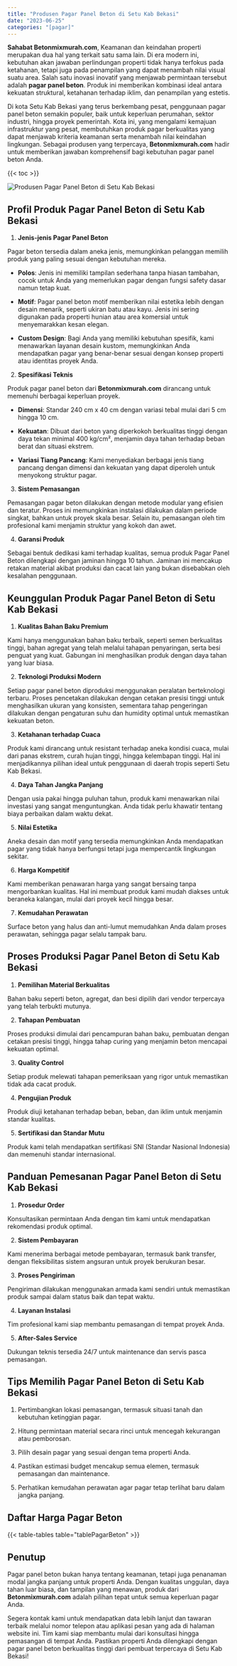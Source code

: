```yaml
---
title: "Produsen Pagar Panel Beton di Setu Kab Bekasi"
date: "2023-06-25"
categories: "[pagar]"
---
```


**Sahabat Betonmixmurah.com**, Keamanan dan keindahan properti merupakan dua hal yang terkait satu sama lain. Di era modern ini, kebutuhan akan jawaban perlindungan properti tidak hanya terfokus pada ketahanan, tetapi juga pada penampilan yang dapat menambah nilai visual suatu area. Salah satu inovasi inovatif yang menjawab permintaan tersebut adalah **pagar panel beton**. Produk ini memberikan kombinasi ideal antara kekuatan struktural, ketahanan terhadap iklim, dan penampilan yang estetis.  

Di kota Setu Kab Bekasi yang terus berkembang pesat, penggunaan pagar panel beton semakin populer, baik untuk keperluan perumahan, sektor industri, hingga proyek pemerintah. Kota ini, yang mengalami kemajuan infrastruktur yang pesat, membutuhkan produk pagar berkualitas yang dapat menjawab kriteria keamanan serta menambah nilai keindahan lingkungan. Sebagai produsen yang terpercaya, **Betonmixmurah.com** hadir untuk memberikan jawaban komprehensif bagi kebutuhan pagar panel beton Anda.

{{< toc >}}

![Produsen Pagar Panel Beton di Setu Kab Bekasi](/images/pagar/pagar-beton-07.jpg)

## Profil Produk Pagar Panel Beton di Setu Kab Bekasi

1. **Jenis-jenis Pagar Panel Beton**  

Pagar beton tersedia dalam aneka jenis, memungkinkan pelanggan memilih produk yang paling sesuai dengan kebutuhan mereka.  

- **Polos**: Jenis ini memiliki tampilan sederhana tanpa hiasan tambahan, cocok untuk Anda yang memerlukan pagar dengan fungsi safety dasar namun tetap kuat.  

- **Motif**: Pagar panel beton motif memberikan nilai estetika lebih dengan desain menarik, seperti ukiran batu atau kayu. Jenis ini sering digunakan pada properti hunian atau area komersial untuk menyemarakkan kesan elegan.  

- **Custom Design**: Bagi Anda yang memiliki kebutuhan spesifik, kami menawarkan layanan desain kustom, memungkinkan Anda mendapatkan pagar yang benar-benar sesuai dengan konsep properti atau identitas proyek Anda.  

2. **Spesifikasi Teknis**  

Produk pagar panel beton dari **Betonmixmurah.com** dirancang untuk memenuhi berbagai keperluan proyek.  

- **Dimensi**: Standar 240 cm x 40 cm dengan variasi tebal mulai dari 5 cm hingga 10 cm.  

- **Kekuatan**: Dibuat dari beton yang diperkokoh berkualitas tinggi dengan daya tekan minimal 400 kg/cm², menjamin daya tahan terhadap beban berat dan situasi ekstrem.  

- **Variasi Tiang Pancang**: Kami menyediakan berbagai jenis tiang pancang dengan dimensi dan kekuatan yang dapat diperoleh untuk menyokong struktur pagar.  

3. **Sistem Pemasangan**  

Pemasangan pagar beton dilakukan dengan metode modular yang efisien dan teratur. Proses ini memungkinkan instalasi dilakukan dalam periode singkat, bahkan untuk proyek skala besar. Selain itu, pemasangan oleh tim profesional kami menjamin struktur yang kokoh dan awet.  

4. **Garansi Produk**  

Sebagai bentuk dedikasi kami terhadap kualitas, semua produk Pagar Panel Beton dilengkapi dengan jaminan hingga 10 tahun. Jaminan ini mencakup retakan material akibat produksi dan cacat lain yang bukan disebabkan oleh kesalahan penggunaan.

## Keunggulan Produk Pagar Panel Beton di Setu Kab Bekasi 

1. **Kualitas Bahan Baku Premium**  

Kami hanya menggunakan bahan baku terbaik, seperti semen berkualitas tinggi, bahan agregat yang telah melalui tahapan penyaringan, serta besi penguat yang kuat. Gabungan ini menghasilkan produk dengan daya tahan yang luar biasa.  

2. **Teknologi Produksi Modern**  

Setiap pagar panel beton diproduksi menggunakan peralatan berteknologi terbaru. Proses pencetakan dilakukan dengan cetakan presisi tinggi untuk menghasilkan ukuran yang konsisten, sementara tahap pengeringan dilakukan dengan pengaturan suhu dan humidity optimal untuk memastikan kekuatan beton.  

3. **Ketahanan terhadap Cuaca**  

Produk kami dirancang untuk resistant terhadap aneka kondisi cuaca, mulai dari panas ekstrem, curah hujan tinggi, hingga kelembapan tinggi. Hal ini menjadikannya pilihan ideal untuk penggunaan di daerah tropis seperti Setu Kab Bekasi.  

4. **Daya Tahan Jangka Panjang**  

Dengan usia pakai hingga puluhan tahun, produk kami menawarkan nilai investasi yang sangat menguntungkan. Anda tidak perlu khawatir tentang biaya perbaikan dalam waktu dekat.  

5. **Nilai Estetika**  

Aneka desain dan motif yang tersedia memungkinkan Anda mendapatkan pagar yang tidak hanya berfungsi tetapi juga mempercantik lingkungan sekitar.  

6. **Harga Kompetitif**  

Kami memberikan penawaran harga yang sangat bersaing tanpa mengorbankan kualitas. Hal ini membuat produk kami mudah diakses untuk beraneka kalangan, mulai dari proyek kecil hingga besar.  

7. **Kemudahan Perawatan**  

Surface beton yang halus dan anti-lumut memudahkan Anda dalam proses perawatan, sehingga pagar selalu tampak baru.

## Proses Produksi Pagar Panel Beton di Setu Kab Bekasi

1. **Pemilihan Material Berkualitas**  

Bahan baku seperti beton, agregat, dan besi dipilih dari vendor terpercaya yang telah terbukti mutunya.

2. **Tahapan Pembuatan**  

Proses produksi dimulai dari pencampuran bahan baku, pembuatan dengan cetakan presisi tinggi, hingga tahap curing yang menjamin beton mencapai kekuatan optimal.

3. **Quality Control**  

Setiap produk melewati tahapan pemeriksaan yang rigor untuk memastikan tidak ada cacat produk.

4. **Pengujian Produk**  

Produk diuji ketahanan terhadap beban, beban, dan iklim untuk menjamin standar kualitas.

5. **Sertifikasi dan Standar Mutu**  

Produk kami telah mendapatkan sertifikasi SNI (Standar Nasional Indonesia) dan memenuhi standar internasional.

## Panduan Pemesanan Pagar Panel Beton di Setu Kab Bekasi

1. **Prosedur Order**  

Konsultasikan permintaan Anda dengan tim kami untuk mendapatkan rekomendasi produk optimal.

2. **Sistem Pembayaran**  

Kami menerima berbagai metode pembayaran, termasuk bank transfer, dengan fleksibilitas sistem angsuran untuk proyek berukuran besar.

3. **Proses Pengiriman**  

Pengiriman dilakukan menggunakan armada kami sendiri untuk memastikan produk sampai dalam status baik dan tepat waktu.

4. **Layanan Instalasi**  

Tim profesional kami siap membantu pemasangan di tempat proyek Anda.

5. **After-Sales Service**  

Dukungan teknis tersedia 24/7 untuk maintenance dan servis pasca pemasangan.

## Tips Memilih Pagar Panel Beton di Setu Kab Bekasi

1. Pertimbangkan lokasi pemasangan, termasuk situasi tanah dan kebutuhan ketinggian pagar.  

2. Hitung permintaan material secara rinci untuk mencegah kekurangan atau pemborosan.  

3. Pilih desain pagar yang sesuai dengan tema properti Anda.  

4. Pastikan estimasi budget mencakup semua elemen, termasuk pemasangan dan maintenance.  

5. Perhatikan kemudahan perawatan agar pagar tetap terlihat baru dalam jangka panjang.

## Daftar Harga Pagar Beton

{{< table-tables table="tablePagarBeton" >}}

## Penutup

Pagar panel beton bukan hanya tentang keamanan, tetapi juga penanaman modal jangka panjang untuk properti Anda. Dengan kualitas unggulan, daya tahan luar biasa, dan tampilan yang menawan, produk dari **Betonmixmurah.com** adalah pilihan tepat untuk semua keperluan pagar Anda.  

Segera kontak kami untuk mendapatkan data lebih lanjut dan tawaran terbaik melalui nomor telepon atau aplikasi pesan yang ada di halaman website ini. Tim kami siap membantu mulai dari konsultasi hingga pemasangan di tempat Anda. Pastikan properti Anda dilengkapi dengan pagar panel beton berkualitas tinggi dari pembuat terpercaya di Setu Kab Bekasi!